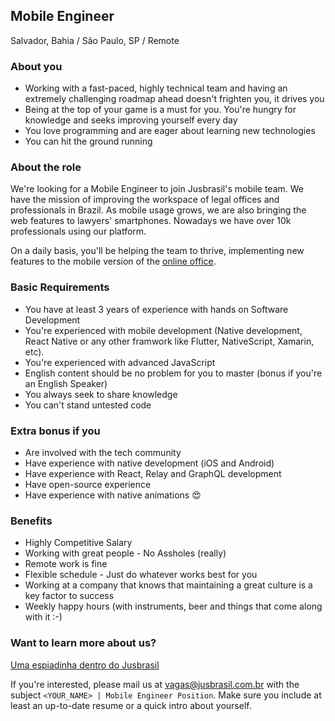 ## Mobile Engineer
Salvador, Bahia / São Paulo, SP / Remote

### About you
- Working with a fast-paced, highly technical team and having an extremely challenging roadmap ahead doesn't frighten you, it drives you
- Being at the top of your game is a must for you. You're hungry for knowledge and seeks improving yourself every day
- You love programming and are eager about learning new technologies
- You can hit the ground running

### About the role
We're looking for a Mobile Engineer to join Jusbrasil's mobile team. We have the mission of improving the workspace of legal offices and professionals in Brazil.
As mobile usage grows, we are also bringing the web features to lawyers' smartphones.
Nowadays we have over 10k professionals using our platform.

On a daily basis, you'll be helping the team to thrive, implementing new features to the mobile version of the [online office](https://escritorioonline.jusbrasil.com.br).

### Basic Requirements
 - You have at least 3 years of experience with hands on Software Development
 - You're experienced with mobile development (Native development, React Native or any other framwork like Flutter, NativeScript, Xamarin, etc).
 - You're experienced with advanced JavaScript
 - English content should be no problem for you to master (bonus if you're an English Speaker)
 - You always seek to share knowledge
 - You can't stand untested code

### Extra bonus if you
 - Are involved with the tech community
 - Have experience with native development (iOS and Android)
 - Have experience with React, Relay and GraphQL development
 - Have open-source experience
 - Have experience with native animations 😍

### Benefits
 - Highly Competitive Salary
 - Working with great people - No Assholes (really)
 - Remote work is fine
 - Flexible schedule - Just do whatever works best for you
 - Working at a company that knows that maintaining a great culture is a key factor to success
 - Weekly happy hours (with instruments, beer and things that come along with it :-)

### Want to learn more about us?
 [Uma espiadinha dentro do Jusbrasil](https://danielmurta.jusbrasil.com.br/artigos/383937197/o-o-uma-espiadinha-dentro-do-jusbrasil)

If you're interested, please mail us at vagas@jusbrasil.com.br with the subject `<YOUR_NAME> | Mobile Engineer Position`.
Make sure you include at least an up-to-date resume or a quick intro about yourself.
